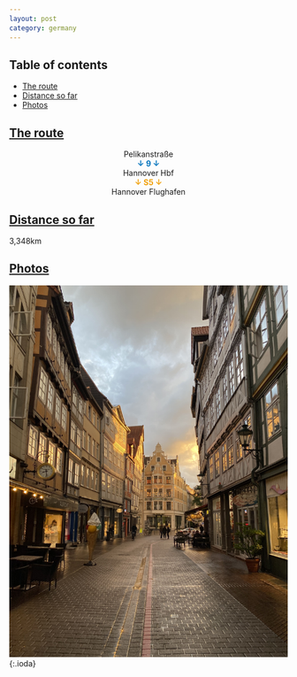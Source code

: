 ```yaml
---
layout: post
category: germany
---
```



## Table of contents
- [The route](#the-route)
- [Distance so far](#distance-so-far)
- [Photos](#photos)


## [The route](#the-route)

<center> Pelikanstraße </center>

<center> <span style="color:#0072bc "> <b> ↓ 9 ↓ </b> </span> </center>

<center> Hannover Hbf </center>

<center> <span style="color:#f0a10c "> <b> ↓ S5 ↓ </b> </span> </center>

<center> Hannover Flughafen </center>

## [Distance so far](#distance-so-far)

3,348km

## [Photos](#photos)

![theme logo](pictures/341-min.JPG){:.ioda}









